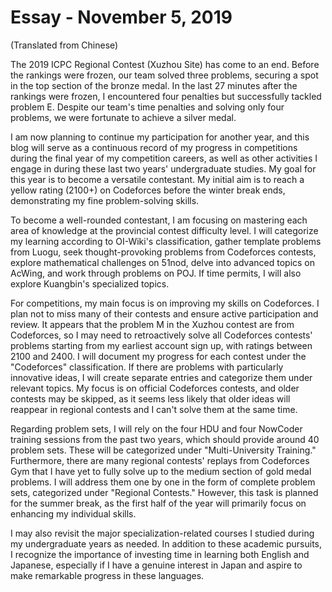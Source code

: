 # Essay - November 5, 2019

(Translated from Chinese)

The 2019 ICPC Regional Contest (Xuzhou Site) has come to an end. Before the rankings were frozen, our team solved three
problems, securing a spot in the top section of the bronze medal. In the last 27 minutes after the rankings were
frozen, I encountered four penalties but successfully tackled problem E. Despite our team's time penalties and solving
only four problems, we were fortunate to achieve a silver medal.

I am now planning to continue my participation for another year, and this blog will serve as a continuous record of my
progress in competitions during the final year of my competition careers, as well as other activities I engage in during
these last two years' undergraduate studies. My goal for this year is to become a versatile contestant. My initial aim
is to reach a yellow rating (2100+) on Codeforces before the winter break ends, demonstrating my fine problem-solving
skills.

To become a well-rounded contestant, I am focusing on mastering each area of knowledge at the provincial contest
difficulty level. I will categorize my learning according to OI-Wiki's classification, gather template problems from
Luogu, seek thought-provoking problems from Codeforces contests, explore mathematical challenges on 51nod, delve into
advanced topics on AcWing, and work through problems on POJ. If time permits, I will also explore Kuangbin's specialized
topics.

For competitions, my main focus is on improving my skills on Codeforces. I plan not to miss many of their contests and
ensure active participation and review. It appears that the problem M in the Xuzhou contest are from Codeforces, so I
may need to retroactively solve all Codeforces contests' problems starting from my earliest account sign up, with
ratings between 2100 and 2400. I will document my progress for each contest under the "Codeforces" classification. If
there are problems with particularly innovative ideas, I will create separate entries and categorize them under relevant
topics. My focus is on official Codeforces contests, and older contests may be skipped, as it seems less likely that
older ideas will reappear in regional contests and I can't solve them at the same time.

Regarding problem sets, I will rely on the four HDU and four NowCoder training sessions from the past two years, which
should provide around 40 problem sets. These will be categorized under "Multi-University Training." Furthermore, there
are many regional contests' replays from Codeforces Gym that I have yet to fully solve up to the medium section of gold
medal problems. I will address them one by one in the form of complete problem sets, categorized under "Regional
Contests." However, this task is planned for the summer break, as the first half of the year will primarily focus on
enhancing my individual skills.

I may also revisit the major specialization-related courses I studied during my undergraduate years as needed. In
addition to these academic pursuits, I recognize the importance of investing time in learning both English and Japanese,
especially if I have a genuine interest in Japan and aspire to make remarkable progress in these languages.
